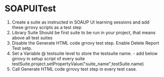 # SOAPUITest
1. Create a suite as instructed in SOAUP UI learning sessions and add these grrovy scripts as a test step
2. Library Suite Should be first suite to be run in your project, that means above all test suites
3. Disable the Generate HTML code grrovy test step. Enable Delete Report Test setp.
4. Set a Variable @ testsuite level to store the testsuite name.
          - add below grrovy in setup script of every suite
          testSuite.project.setPropertyValue("suite_name",testSuite.name)
5. Call Generate HTML code grrovy test step in every test case.           
